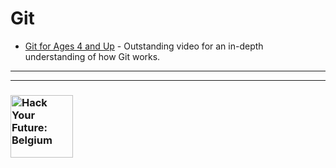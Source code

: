 # Git

* [Git for Ages 4 and Up](https://www.youtube.com/watch?v=1ffBJ4sVUb4) - Outstanding video for an in-depth understanding of how Git works.

---
---
### <a href="https://hackyourfuture.be" target="_blank"><img src="https://user-images.githubusercontent.com/18554853/63941625-4c7c3d00-ca6c-11e9-9a76-8d5e3632fe70.jpg" width="100" height="100" alt="Hack Your Future: Belgium"></a>
